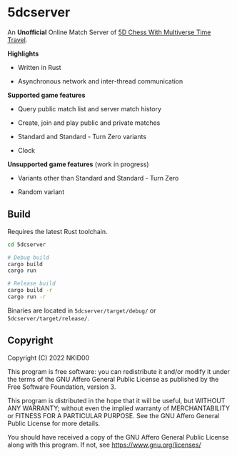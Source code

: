 # 5dcserver

An **Unofficial** Online Match Server of [5D Chess With Multiverse Time Travel](https://store.steampowered.com/app/1349230/5D_Chess_With_Multiverse_Time_Travel/).

**Highlights**

- Written in Rust

- Asynchronous network and inter-thread communication

**Supported game features**

- Query public match list and server match history

- Create, join and play public and private matches

- Standard and Standard - Turn Zero variants

- Clock

**Unsupported game features** (work in progress)

- Variants other than Standard and Standard - Turn Zero

- Random variant

## Build

Requires the latest Rust toolchain.

```sh
cd 5dcserver

# Debug build
cargo build
cargo run

# Release build
cargo build -r
cargo run -r
```

Binaries are located in `5dcserver/target/debug/` or `5dcserver/target/release/`.

## Copyright

Copyright (C) 2022 NKID00

This program is free software: you can redistribute it and/or modify it under the terms of the GNU Affero General Public License as published by the Free Software Foundation, version 3.

This program is distributed in the hope that it will be useful, but WITHOUT ANY WARRANTY; without even the implied warranty of MERCHANTABILITY or FITNESS FOR A PARTICULAR PURPOSE. See the GNU Affero General Public License for more details.

You should have received a copy of the GNU Affero General Public License along with this program. If not, see <https://www.gnu.org/licenses/>
